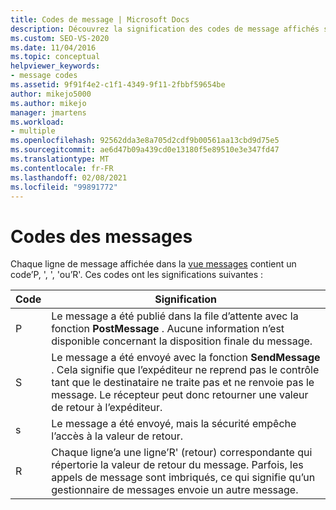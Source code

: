 ```yaml
---
title: Codes de message | Microsoft Docs
description: Découvrez la signification des codes de message affichés sur chaque ligne de message de la vue messages.
ms.custom: SEO-VS-2020
ms.date: 11/04/2016
ms.topic: conceptual
helpviewer_keywords:
- message codes
ms.assetid: 9f91f4e2-c1f1-4349-9f11-2fbbf59654be
author: mikejo5000
ms.author: mikejo
manager: jmartens
ms.workload:
- multiple
ms.openlocfilehash: 92562dda3e8a705d2cdf9b00561aa13cbd9d75e5
ms.sourcegitcommit: ae6d47b09a439cd0e13180f5e89510e3e347fd47
ms.translationtype: MT
ms.contentlocale: fr-FR
ms.lasthandoff: 02/08/2021
ms.locfileid: "99891772"
---
```

# <a name="message-codes"></a>Codes des messages
Chaque ligne de message affichée dans la [vue messages](../debugger/messages-view.md) contient un code’P, ', ', 'ou’R'. Ces codes ont les significations suivantes :

|Code|Signification|
|----------|-------------|
|P|Le message a été publié dans la file d’attente avec la fonction **PostMessage** . Aucune information n’est disponible concernant la disposition finale du message.|
|S|Le message a été envoyé avec la fonction **SendMessage** . Cela signifie que l’expéditeur ne reprend pas le contrôle tant que le destinataire ne traite pas et ne renvoie pas le message. Le récepteur peut donc retourner une valeur de retour à l’expéditeur.|
|s|Le message a été envoyé, mais la sécurité empêche l’accès à la valeur de retour.|
|R|Chaque ligne’a une ligne’R' (retour) correspondante qui répertorie la valeur de retour du message. Parfois, les appels de message sont imbriqués, ce qui signifie qu’un gestionnaire de messages envoie un autre message.|